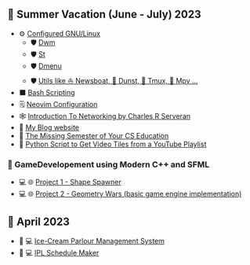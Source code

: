## 🌻 Summer Vacation (June - July) 2023

<!-- - [Start working on My Game]() -->
<!-- - [Minecraft Clone]() -->
<!-- - [Decentralised Internet Using IRC and Me]() -->
<!-- - [Research On IRC Technologies]() -->
  <!-- - [Weechat IRC]() -->
  <!-- - [Proxmox]() -->
  <!-- - [Ansible]() -->
  <!-- - [C++]() -->

- ⚙️ [Configured GNU/Linux](https://github.com/gautamsahil1947)
  - 🛡️ [Dwm](https://github.com/gautamsahil1947/dwm)
  - 🛡️ [St](https://github.com/gautamsahil1947/st)
  - 🛡️ [Dmenu](https://github.com/gautamsahil1947/dmenu)
  - 🛡️ [Utils like ⛵ Newsboat, 🔔 Dunst, 🚀 Tmux, 🎥 Mpv ...](https://github.com/gautamsahil1947/utils)
- ⬛ [Bash Scripting](https://github.com/gautamsahil1947/studies/tree/main/notes/01-bashScripting)
- 🗒️ [Neovim Configuration](https://github.com/gautamsahil1947/nvim)
- 🕸 [Introduction To Networking by Charles R Serveran](https://github.com/gautamsahil1947/gautamsahil1947/blob/main/Misc/introduction-to-networking.pdf)
- 📝 [My Blog website](https://gautamsahil1947.github.io)
- 👣 [The Missing Semester of Your CS Education](https://missing.csail.mit.edu/)
- 🐍 [Python Script to Get Video Tiles from a YouTube Playlist](https://github.com/gautamsahil1947/gautamsahil1947/blob/main/Misc/youtubeScript.py)

### 🚗 GameDevelopement using Modern C++ and SFML

- 💻 🌐 [Project 1 - Shape Spawner](https://github.com/gautamsahil1947/project1)
- 💻 🌐 [Project 2 - Geometry Wars (basic game engine implementation)](https://github.com/gautamsahil1947/geometry-wars)

## 🌺 April 2023

- 🍦 💻 [Ice-Cream Parlour Management System](https://github.com/gautamsahil1947/icecream-parlour-management-system)
- 🏏 💻 [IPL Schedule Maker](https://github.com/gautamsahil1947/ipl)
  <!-- - [Project 3]() -->
  <!-- - []() -->
  <!-- - []() -->
  <!-- - []() -->
  <!-- - [Golf Game]() -->

